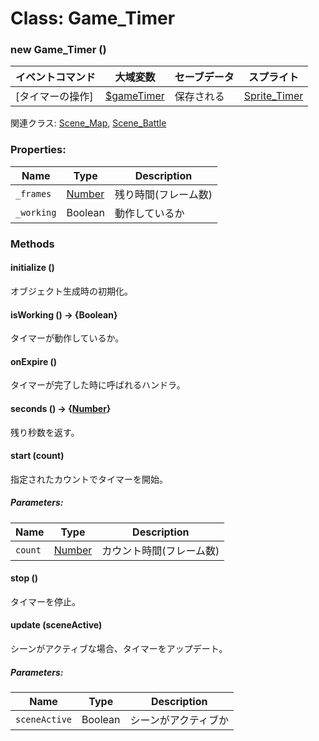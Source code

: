 # Class: Game_Timer

### new Game_Timer ()

| イベントコマンド | 大域変数                                     | セーブデータ | スプライト                      |
| ---------------- | -------------------------------------------- | ------------ | ------------------------------- |
| [タイマーの操作] | [$gameTimer](global.md#gametimer-game_timer) | 保存される   | [Sprite_Timer](Sprite_Timer.md) |

関連クラス: [Scene_Map](Scene_Map.md), [Scene_Battle](Scene_Battle.md)

### Properties:

| Name       | Type                | Description          |
| ---------- | ------------------- | -------------------- |
| `_frames`  | [Number](Number.md) | 残り時間(フレーム数) |
| `_working` | Boolean             | 動作しているか       |

### Methods

#### initialize ()

オブジェクト生成時の初期化。

#### isWorking () → {Boolean}

タイマーが動作しているか。

#### onExpire ()

タイマーが完了した時に呼ばれるハンドラ。

#### seconds () → {[Number](Number.md)}

残り秒数を返す。

#### start (count)

指定されたカウントでタイマーを開始。

##### Parameters:

| Name    | Type                | Description              |
| ------- | ------------------- | ------------------------ |
| `count` | [Number](Number.md) | カウント時間(フレーム数) |

#### stop ()

タイマーを停止。

#### update (sceneActive)

シーンがアクティブな場合、タイマーをアップデート。

##### Parameters:

| Name          | Type    | Description          |
| ------------- | ------- | -------------------- |
| `sceneActive` | Boolean | シーンがアクティブか |
